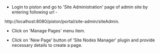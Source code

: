 * Login to piston and go to 'Site Administration' page of admin site by entering following url - 

http://localhost:8080/piston/portal/site-admin/siteAdmin.

* Click on 'Manage Pages' menu item.

* Click on 'New Page' button of 'Site Nodes Manager' plugin and provide necessary details to create a page.